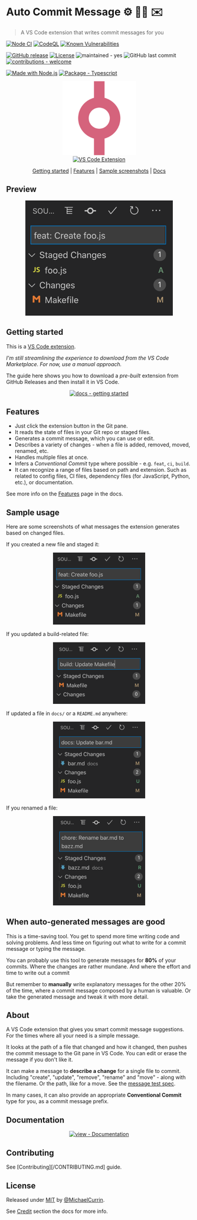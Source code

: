 # Auto Commit Message ⚙️ 🧙‍♂️ ✉️
> A VS Code extension that writes commit messages for you

<!-- Badges generated with https://michaelcurrin.github.io/badge-generator/#/ -->

[![Node CI](https://github.com/MichaelCurrin/auto-commit-msg/workflows/Node%20CI/badge.svg)](https://github.com/MichaelCurrin/auto-commit-msg/actions?query=workflow:"Node+CI")
[![CodeQL](https://github.com/MichaelCurrin/auto-commit-msg/workflows/CodeQL/badge.svg)](https://github.com/MichaelCurrin/auto-commit-msg/actions?query=workflow%3ACodeQL)
[![Known Vulnerabilities](https://snyk.io/test/github/MichaelCurrin/auto-commit-msg/badge.svg?targetFile=package.json)](https://snyk.io/test/github/MichaelCurrin/auto-commit-msg?targetFile=package.json)


[![GitHub release](https://img.shields.io/github/release/MichaelCurrin/auto-commit-msg?include_prereleases&sort=semver)](https://github.com/MichaelCurrin/auto-commit-msg/releases/)
[![License](https://img.shields.io/badge/License-MIT-blue)](#license)
![maintained - yes](https://img.shields.io/badge/maintained-yes-blue)
![GitHub last commit](https://img.shields.io/github/last-commit/MichaelCurrin/auto-commit-msg)
[![contributions - welcome](https://img.shields.io/badge/contributions-welcome-blue)](/CONTRIBUTING.md)

[![Made with Node.js](https://img.shields.io/badge/Node.js->=12-blue?logo=node.js&logoColor=white)](https://nodejs.org)
[![Package - Typescript](https://img.shields.io/github/package-json/dependency-version/MichaelCurrin/auto-commit-msg/dev/typescript?logo=typescript&logoColor=white)](https://www.npmjs.com/package/typescript)

<div align="center">

<a href="/docs/quickstart.md" title="Go to docs quickstart">
    <img src="/images/icon.png" alt="Logo" width="200" />
    <br/>
    <img src="https://img.shields.io/badge/VS_Code_Extension-blue.svg?logo=visual-studio-code" alt="VS Code Extension" />
</a>

[Getting started](#getting-started) | [Features](#features) | [Sample screenshots](#sample-usage) | [Docs](#documentation)

</div>


## Preview

<div align="center">
    <img src="/docs/_media/sample-feat.png" alt="feat" title="feat" width="400" />
</div>


## Getting started

This is a [VS Code extension](https://code.visualstudio.com/).

_I'm still streamlining the experience to download from the VS Code Marketplace. For now, use a manual approach._

The guide here shows you how to download a _pre-built_ extension from GitHub Releases and then install it in VS Code.

<div align="center">

[![docs - getting started](https://img.shields.io/badge/docs-getting_started-2ea44f?style=for-the-badge)](https://github.com/MichaelCurrin/auto-commit-msg/blob/master/docs/quickstart.md)

</div>


## Features

- Just click the extension button in the Git pane.
- It reads the state of files in your Git repo or staged files.
- Generates a commit message, which you can use or edit.
- Describes a variety of changes - when a file is added, removed, moved, renamed, etc.
- Handles multiple files at once.
- Infers a _Conventional Commit_ type where possible - e.g. `feat`, `ci`, `build`.
- It can recognize a range of files based on path and extension. Such as related to config files, CI files, dependency files (for JavaScript, Python, etc.), or documentation.

See more info on the [Features](/docs/features.md) page in the docs.


## Sample usage

Here are some screenshots of what messages the extension generates based on changed files.

If you created a new file and staged it:

<div align="center">
    <img src="/docs/_media/sample-feat.png" alt="feat" title="feat" width="250" />
</div>

If you updated a build-related file:

<div align="center">
    <img src="/docs/_media/sample-build.png" alt="build" title="build" width="250" />
</div>

If updated a file in `docs/` or a `README.md` anywhere:

<div align="center">
    <img src="/docs/_media/sample-docs.png" alt="docs" title="docs" width="250" />
</div>

If you renamed a file:

<div align="center">
    <img src="/docs/_media/sample-rename.png" alt="rename" title="rename" width="250" />
</div>


<!-- TODO: Add GIF here -->


## When auto-generated messages are good

This is a time-saving tool. You get to spend more time writing code and solving problems. And less time on figuring out what to write for a commit message or typing the message.

You can probably use this tool to generate messages for **80%** of your commits. Where the changes are rather mundane. And where the effort and time to write out a commit

But remember to **manually** write explanatory messages for the other 20% of the time, where a commit message composed by a human is valuable. Or take the generated message and tweak it with more detail.


## About

A VS Code extension that gives you smart commit message suggestions. For the times where all your need is a simple message.

It looks at the path of a file that changed and how it changed, then pushes the commit message to the Git pane in VS Code. You can edit or erase the message if you don't like it.

It can make a message to **describe a change** for a single file to commit. Including "create", "update", "remove", "rename" and "move" - along with the filename. Or the path, like for a move. See the [message test spec](/src/test/message.test.ts).

In many cases, it can also provide an appropriate **Conventional Commit** type for you, as a commit message prefix.


## Documentation

<div align="center">

[![view - Documentation](https://img.shields.io/badge/view-Documenation-blue?style=for-the-badge)](/docs/)

</div>


## Contributing

See [Contributing][/CONTRIBUTING.md] guide.


## License

Released under [MIT](/LICENSE) by [@MichaelCurrin](https://github.com/MichaelCurrin).

See [Credit](/docs/other/credit.md) section the docs for more info.
